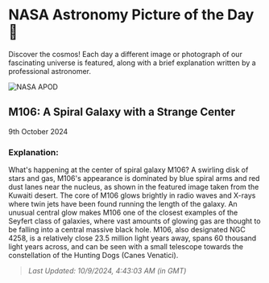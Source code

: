 
  # NASA Astronomy Picture of the Day 🌌

  Discover the cosmos! Each day a different image or photograph of our fascinating universe is featured, along with a brief explanation written by a professional astronomer.

![NASA APOD](https://apod.nasa.gov/apod/image/2410/M106_Obaidly_3500.jpg)

## M106: A Spiral Galaxy with a Strange Center

9th October 2024

### Explanation: 

What's happening at the center of spiral galaxy M106? A swirling disk of stars and gas, M106's appearance is dominated by blue spiral arms and red  dust lanes near the nucleus, as shown in the featured image taken from the Kuwaiti desert.  The core of M106 glows brightly in radio waves and X-rays where twin jets have been found running the length of the galaxy.  An unusual central glow makes M106 one of the closest examples of the Seyfert class of galaxies, where vast amounts of glowing gas are thought to be falling into a central massive black hole.  M106, also designated NGC 4258, is a relatively close 23.5 million light years away, spans 60 thousand light years across, and can be seen with a small telescope towards the constellation of the Hunting Dogs (Canes Venatici).

> _Last Updated: 10/9/2024, 4:43:03 AM (in GMT)_
